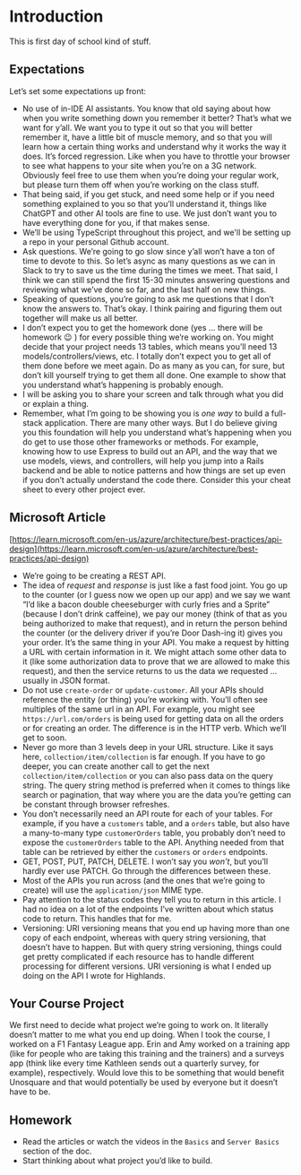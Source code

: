 # Introduction

This is first day of school kind of stuff.

## Expectations

Let’s set some expectations up front:

- No use of in-IDE AI assistants. You know that old saying about how when you write something down you remember it better? That’s what we want for y’all. We want you to type it out so that you will better remember it, have a little bit of muscle memory, and so that you will learn how a certain thing works and understand why it works the way it does. It’s forced regression. Like when you have to throttle your browser to see what happens to your site when you’re on a 3G network. Obviously feel free to use them when you’re doing your regular work, but please turn them off when you’re working on the class stuff.
- That being said, if you get stuck, and need some help or if you need something explained to you so that you’ll understand it, things like ChatGPT and other AI tools are fine to use. We just don’t want you to have everything done for you, if that makes sense.
- We’ll be using TypeScript throughout this project, and we'll be setting up a repo in your personal Github account.
- Ask questions. We’re going to go slow since y’all won’t have a ton of time to devote to this. So let’s async as many questions as we can in Slack to try to save us the time during the times we meet. That said, I think we can still spend the first 15-30 minutes answering questions and reviewing what we’ve done so far, and the last half on new things.
- Speaking of questions, you’re going to ask me questions that I don’t know the answers to. That’s okay. I think pairing and figuring them out together will make us all better.
- I don’t expect you to get the homework done (yes … there will be homework 😉 ) for every possible thing we’re working on. You might decide that your project needs 13 tables, which means you’ll need 13 models/controllers/views, etc. I totally don’t expect you to get all of them done before we meet again. Do as many as you can, for sure, but don’t kill yourself trying to get them all done. One example to show that you understand what’s happening is probably enough.
- I will be asking you to share your screen and talk through what you did or explain a thing.
- Remember, what I’m going to be showing you is _one way_ to build a full-stack application. There are many other ways. But I do believe giving you this foundation will help you understand what’s happening when you do get to use those other frameworks or methods. For example, knowing how to use Express to build out an API, and the way that we use models, views, and controllers, will help you jump into a Rails backend and be able to notice patterns and how things are set up even if you don’t actually understand the code there. Consider this your cheat sheet to every other project ever.

## Microsoft Article

[https://learn.microsoft.com/en-us/azure/architecture/best-practices/api-design](https://learn.microsoft.com/en-us/azure/architecture/best-practices/api-design)

- We’re going to be creating a REST API.
- The idea of _request_ and _response_ is just like a fast food joint. You go up to the counter (or I guess now we open up our app) and we say we want “I’d like a bacon double cheeseburger with curly fries and a Sprite” (because I don’t drink caffeine), we pay our money (think of that as you being authorized to make that request), and in return the person behind the counter (or the delivery driver if you’re Door Dash-ing it) gives you your order. It’s the same thing in your API. You make a request by hitting a URL with certain information in it. We might attach some other data to it (like some authorization data to prove that we are allowed to make this request), and then the service returns to us the data we requested … usually in JSON format.
- Do not use `create-order` or `update-customer`. All your APIs should reference the entity (or thing) you’re working with. You’ll often see multiples of the same url in an API. For example, you might see `https://url.com/orders` is being used for getting data on all the orders or for creating an order. The difference is in the HTTP verb. Which we’ll get to soon.
- Never go more than 3 levels deep in your URL structure. Like it says here, `collection/item/collection` is far enough. If you have to go deeper, you can create another call to get the next `collection/item/collection` or you can also pass data on the query string. The query string method is preferred when it comes to things like search or pagination, that way where you are the data you’re getting can be constant through browser refreshes.
- You don’t necessarily need an API route for each of your tables. For example, if you have a `customers` table, and a `orders` table, but also have a many-to-many type `customerOrders` table, you probably don’t need to expose the `customerOrders` table to the API. Anything needed from that table can be retrieved by either the `customers` or `orders` endpoints.
- GET, POST, PUT, PATCH, DELETE. I won’t say you _won’t_, but you’ll hardly ever use PATCH. Go through the differences between these.
- Most of the APIs you run across (and the ones that we’re going to create) will use the `application/json` MIME type.
- Pay attention to the status codes they tell you to return in this article. I had no idea on a lot of the endpoints I’ve written about which status code to return. This handles that for me.
- Versioning: URI versioning means that you end up having more than one copy of each endpoint, whereas with query string versioning, that doesn’t have to happen. But with query string versioning, things could get pretty complicated if each resource has to handle different processing for different versions. URI versioning is what I ended up doing on the API I wrote for Highlands.

## Your Course Project

We first need to decide what project we’re going to work on. It literally doesn’t matter to me what you end up doing. When I took the course, I worked on a F1 Fantasy League app. Erin and Amy worked on a training app (like for people who are taking this training and the trainers) and a surveys app (think like every time Kathleen sends out a quarterly survey, for example), respectively. Would love this to be something that would benefit Unosquare and that would potentially be used by everyone but it doesn’t have to be.

## Homework

- Read the articles or watch the videos in the `Basics` and `Server Basics` section of the doc.
- Start thinking about what project you’d like to build.
